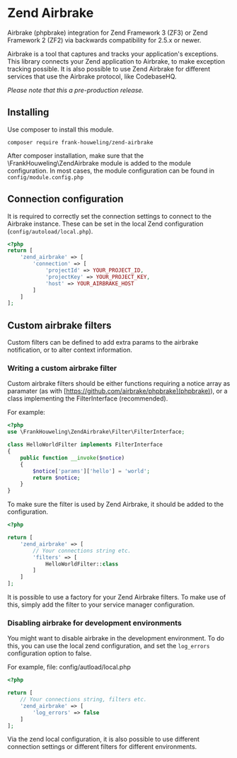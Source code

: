 # Zend Airbrake
Airbrake (phpbrake) integration for Zend Framework 3 (ZF3) or Zend Framework 2 (ZF2) via backwards compatibility for 2.5.x or newer.

Airbrake is a tool that captures and tracks your application's exceptions. This library connects your Zend application to Airbrake, to make exception tracking possible. It is also possible to use Zend Airbrake for different services that use the Airbrake protocol, like CodebaseHQ.

*Please note that this a pre-production release.*

## Installing
Use composer to install this module.
```shell
composer require frank-houweling/zend-airbrake
```
After composer installation, make sure that the \FrankHouweling\ZendAirbrake module is added to the module configuration.
In most cases, the module configuration can be found in `config/module.config.php`

## Connection configuration
It is required to correctly set the connection settings to connect to the Airbrake instance. These can be set in the
local Zend configuration (`config/autoload/local.php`).

```php
<?php
return [
    'zend_airbrake' => [
        'connection' => [
            'projectId' => YOUR_PROJECT_ID,
            'projectKey' => YOUR_PROJECT_KEY,
            'host' => YOUR_AIRBRAKE_HOST
        ]
    ]
];
```

## Custom airbrake filters
Custom filters can be defined to add extra params to the airbrake notification, or to alter context information.

### Writing a custom airbrake filter
Custom airbrake filters should be either functions requiring a notice array as paramater 
(as with [https://github.com/airbrake/phpbrake](phpbrake)), or a class implementing the FilterInterface (recommended).

For example:
```php
<?php
use \FrankHouweling\ZendAirbrake\Filter\FilterInterface;

class HelloWorldFilter implements FilterInterface
{
    public function __invoke($notice) 
    {
        $notice['params']['hello'] = 'world';
        return $notice;
    }   
}
```
To make sure the filter is used by Zend Airbrake, it should be added to the configuration.

```php
<?php

return [
    'zend_airbrake' => [
        // Your connections string etc.
        'filters' => [
            HelloWorldFilter::class
        ]
    ]
];
```

It is possible to use a factory for your Zend Airbrake filters. To make use of this, simply add the filter to your service manager configuration.

### Disabling airbrake for development environments
You might want to disable airbrake in the development environment. To do this, you can use the local zend configuration,
and set the `log_errors` configuration option to false.

For example, file: config/autload/local.php
```php
<?php

return [
    // Your connections string, filters etc.
    'zend_airbrake' => [
        'log_errors' => false
    ]
];
```

Via the zend local configuration, it is also possible to use different connection settings or different filters for
different environments.
